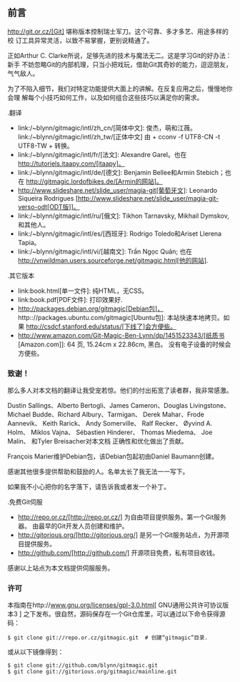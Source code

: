 

## 前言 

http://git.or.cz/[Git] 堪称版本控制瑞士军刀。这个可靠、多才多艺、用途多样的校
订工具异常灵活，以致不易掌握，更别说精通了。

正如Arthur C. Clarke所说，足够先进的技术与魔法无二。这是学习Git的好办法：新手
不妨忽略Git的内部机理，只当小把戏玩，借助Git其奇妙的能力，逗逗朋友，气气敌人。

为了不陷入细节，我们对特定功能提供大面上的讲解。在反复应用之后，慢慢地你会理
解每个小技巧如何工作，以及如何组合这些技巧以满足你的需求。

.翻译

 - link:/\~blynn/gitmagic/intl/zh_cn/[简体中文]: 俊杰，萌和江薇。
   link:/~blynn/gitmagic/intl/zh_tw/[正体中文] 由 + cconv -f UTF8-CN -t
   UTF8-TW + 转换。
 - link:/~blynn/gitmagic/intl/fr/[法文]: Alexandre Garel。也在
   http://tutoriels.itaapy.com/[itaapy]。
 - link:/~blynn/gitmagic/intl/de/[德文]: Benjamin Bellee和Armin Stebich；也在
   http://gitmagic.lordofbikes.de/[Armin的网站]。
 - http://www.slideshare.net/slide_user/magia-git[葡萄牙文]: Leonardo
   Siqueira Rodrigues
   [http://www.slideshare.net/slide_user/magia-git-verso-odt[ODT版]]。
 - link:/~blynn/gitmagic/intl/ru/[俄文]: Tikhon Tarnavsky, Mikhail Dymskov,
   和其他人。
 - link:/~blynn/gitmagic/intl/es/[西班牙]: Rodrigo Toledo和Ariset Llerena
   Tapia。
 - link:/~blynn/gitmagic/intl/vi/[越南文]: Trần Ngọc Quân; 也在
   http://vnwildman.users.sourceforge.net/gitmagic.html[他的网站].

.其它版本

 - link:book.html[单一文件]: 纯HTML，无CSS。
 - link:book.pdf[PDF文件]: 打印效果好.
 - http://packages.debian.org/gitmagic[Debian包]，
   http:://packages.ubuntu.com/gitmagic[Ubuntu包]: 本站快速本地拷贝。如果
   http://csdcf.stanford.edu/status/[下线了]会方便些。
 - http://www.amazon.com/Git-Magic-Ben-Lynn/dp/1451523343/[纸质书
   [Amazon.com]]: 64 页, 15.24cm x 22.86cm, 黑白。 没有电子设备的时候会方便些。

### 致谢！ 

那么多人对本文档的翻译让我受宠若惊。他们的付出拓宽了读者群，我非常感激。

Dustin Sallings、Alberto Bertogli、James Cameron、Douglas Livingstone、
Michael Budde、Richard Albury、Tarmigan、 Derek Mahar、Frode Aannevik、
Keith Rarick、 Andy Somerville、 Ralf Recker、 Øyvind A. Holm、 Miklos Vajna、
Sébastien Hinderer、 Thomas Miedema、 Joe Malin、 和Tyler Breisacher对本文档
正确性和优化做出了贡献。

François Marier维护Debian包，该Debian包起初由Daniel Baumann创建。

感谢其他很多提供帮助和鼓励的人。名单太长了我无法一一写下。

如果我不小心把你的名字落下，请告诉我或者发一个补丁。

.免费Git伺服

 - http://repo.or.cz/[http://repo.or.cz/] 为自由项目提供服务。第一个Git服务器。
   由最早的Git开发人员创建和维护。
 - http://gitorious.org/[http://gitorious.org/] 是另一个Git服务站点，为开源项
   目提供服务。
 - http://github.com/[http://github.com/] 开源项目免费，私有项目收钱。

感谢以上站点为本文档提供伺服服务。

### 许可

本指南在http://www.gnu.org/licenses/gpl-3.0.html[ GNU通用公共许可协议版本3 ]
之下发布。很自然，源码保存在一个Git仓库里，可以通过以下命令获得源码：

	$ git clone git://repo.or.cz/gitmagic.git  # 创建“gitmagic”目录.

或从以下镜像得到：

	$ git clone git://github.com/blynn/gitmagic.git
	$ git clone git://gitorious.org/gitmagic/mainline.git

